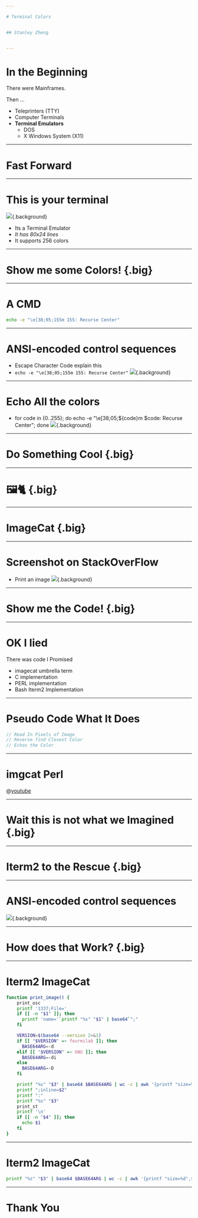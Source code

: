 ```yaml
---

# Terminal Colors


## Stanley Zheng


---
```


# In the Beginning 

There were Mainframes.

Then ...

* Teleprinters (TTY)  
* Computer Terminals 
* **Terminal Emulators**
    - DOS
    - X Windows System (X11)

---

# Fast Forward

---

# This is your terminal

![](https://github.com/stanzheng/redesigned-dollop/blob/master/picture1.png?raw=true){.background}
* Its a Terminal Emulator
* *It has 80x24 lines*
* It supports 256 colors 
---


# Show me some Colors! {.big}

---
# A CMD 

```bash
echo -e "\e[38;05;155m 155: Recurse Center" 
```

---

# ANSI-encoded control sequences
- Escape Character Code explain this  
- `echo -e "\e[38;05;155m 155: Recurse Center"` 
![](https://github.com/stanzheng/redesigned-dollop/blob/master/picture2.png?raw=true){.background}

---

# Echo All the colors 
- for code in {0..255}; do echo -e "\e[38;05;${code}m $code: Recurse Center"; done 
![](https://github.com/stanzheng/redesigned-dollop/blob/master/picture3.png?raw=true){.background}

---


# Do Something Cool {.big}

---


# 🖼🐈 {.big}

---


# ImageCat {.big}

---

# Screenshot on StackOverFlow 
- Print an image 
![](https://github.com/stanzheng/redesigned-dollop/blob/master/picture4.png?raw=true){.background}

---


# Show me the Code! {.big}

---

# OK I lied

There was code I Promised 

* imagecat umbrella term 
* C implementation
* PERL implementation
* Bash Iterm2 Implementation

---
# Pseudo Code What It Does 

```javascript
// Read In Pixels of Image  
// Reverse find Closest Color
// Echos the Color 
```
---

# imgcat Perl 

@[youtube](sESMYVeJhKA)

--- 

# Wait this is not what we Imagined {.big}

---

# Iterm2 to the Rescue {.big}

---

# ANSI-encoded control sequences

![](https://www.iterm2.com/images/inline_image_sparky_demo.png){.background}

---


# How does that Work? {.big}

---
# Iterm2 ImageCat

```bash
function print_image() {
    print_osc
    printf '1337;File='
    if [[ -n "$1" ]]; then
      printf 'name='`printf "%s" "$1" | base64`";"
    fi

    VERSION=$(base64 --version 2>&1)
    if [[ "$VERSION" =~ fourmilab ]]; then
      BASE64ARG=-d
    elif [[ "$VERSION" =~ GNU ]]; then
      BASE64ARG=-di
    else
      BASE64ARG=-D
    fi

    printf "%s" "$3" | base64 $BASE64ARG | wc -c | awk '{printf "size=%d",$1}'
    printf ";inline=$2"
    printf ":"
    printf "%s" "$3"
    print_st
    printf '\n'
    if [[ -n "$4" ]]; then
      echo $1
    fi
}
```

---
# Iterm2 ImageCat

```bash
printf "%s" "$3" | base64 $BASE64ARG | wc -c | awk '{printf "size=%d",$1}'
```

---

# Thank You



